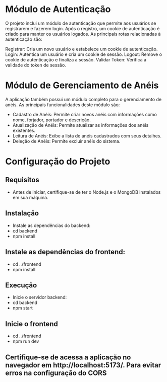 # Módulo de Autenticação
O projeto inclui um módulo de autenticação que permite aos usuários se registrarem e fazerem login. Após o registro, um cookie de autenticação é criado para manter os usuários logados. As principais rotas relacionadas à autenticação são:

Registrar: Cria um novo usuário e estabelece um cookie de autenticação.
Login: Autentica um usuário e cria um cookie de sessão.
Logout: Remove o cookie de autenticação e finaliza a sessão.
Validar Token: Verifica a validade do token de sessão.

# Módulo de Gerenciamento de Anéis
A aplicação também possui um módulo completo para o gerenciamento de anéis. As principais funcionalidades deste módulo são:

 - Cadastro de Anéis: Permite criar novos anéis com informações como nome, forjador, portador e descrição.
 - Atualização de Anéis: Permite atualizar as informações dos anéis existentes.
 - Leitura de Anéis: Exibe a lista de anéis cadastrados com seus detalhes.
 - Deleção de Anéis: Permite excluir anéis do sistema.

# Configuração do Projeto

## Requisitos
 - Antes de iniciar, certifique-se de ter o Node.js e o MongoDB instalados em sua máquina.

## Instalação
 - Instale as dependências do backend:
 - cd backend
 - npm install

## Instale as dependências do frontend:
 - cd ../frontend
 - npm install

## Execução
 - Inicie o servidor backend:
 - cd backend
 - npm start

## Inicie o frontend
 - cd ../frontend
 - npm run dev

## Certifique-se de acessa a aplicação no navegador em http://localhost:5173/. Para evitar erros na configuração do CORS